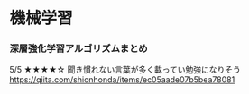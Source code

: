 # 機械学習
### 深層強化学習アルゴリズムまとめ
5/5 ★★★★☆
聞き慣れない言葉が多く載ってい勉強になりそう<br>
https://qiita.com/shionhonda/items/ec05aade07b5bea78081
